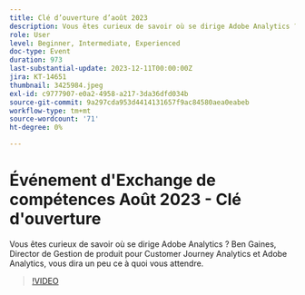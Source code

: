 ```yaml
---
title: Clé d’ouverture d’août 2023
description: Vous êtes curieux de savoir où se dirige Adobe Analytics ? Ben Gaines, Director de Gestion de produit pour Customer Journey Analytics et Adobe Analytics, vous dira un peu ce à quoi vous attendre.
role: User
level: Beginner, Intermediate, Experienced
doc-type: Event
duration: 973
last-substantial-update: 2023-12-11T00:00:00Z
jira: KT-14651
thumbnail: 3425984.jpeg
exl-id: c9777907-e0a2-4958-a217-3da36dfd034b
source-git-commit: 9a297cda953d4414131657f9ac84580aea0eabeb
workflow-type: tm+mt
source-wordcount: '71'
ht-degree: 0%

---
```


# Événement d&#39;Exchange de compétences Août 2023 - Clé d&#39;ouverture

Vous êtes curieux de savoir où se dirige Adobe Analytics ? Ben Gaines, Director de Gestion de produit pour Customer Journey Analytics et Adobe Analytics, vous dira un peu ce à quoi vous attendre.

>[!VIDEO](https://video.tv.adobe.com/v/3425984/?learn=on)

